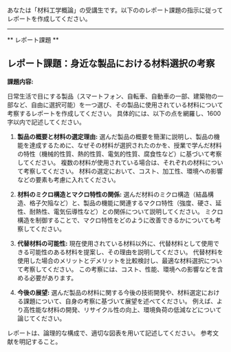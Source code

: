 あなたは「材料工学概論」の受講生です。以下ののレポート課題の指示に従ってレポートを作成してください。

---------------------------------------
** レポート課題 **

## レポート課題：身近な製品における材料選択の考察

**課題内容:**

日常生活で目にする製品（スマートフォン、自転車、自動車の一部、建築物の一部など、自由に選択可能）を一つ選び、その製品に使用されている材料について考察するレポートを作成してください。  具体的には、以下の点を網羅し、1600字以内で記述してください。

1. **製品の概要と材料の選定理由:** 選んだ製品の概要を簡潔に説明し、製品の機能を達成するために、なぜその材料が選択されたのかを、授業で学んだ材料の特性（機械的性質、熱的性質、電気的性質、腐食性など）に基づいて考察してください。  複数の材料が使用されている場合は、それぞれの材料について考察してください。  材料の選定において、コスト、加工性、環境への影響などの要素も考慮に入れてください。

2. **材料のミクロ構造とマクロ特性の関係:** 選んだ材料のミクロ構造（結晶構造、格子欠陥など）と、製品の機能に関連するマクロ特性（強度、硬さ、延性、耐熱性、電気伝導性など）との関係について説明してください。  ミクロ構造を制御することで、マクロ特性をどのように改善できるかについても考察してください。

3. **代替材料の可能性:**  現在使用されている材料以外に、代替材料として使用できる可能性のある材料を提案し、その理由を説明してください。  代替材料を使用した場合のメリットとデメリットを比較検討し、最適な材料選択について考察してください。  この考察には、コスト、性能、環境への影響などを含める必要があります。

4. **今後の展望:**  選んだ製品の材料に関する今後の技術開発や、材料選定における課題について、自身の考察に基づいて展望を述べてください。  例えば、より高性能な材料の開発、リサイクル性の向上、環境負荷の低減などについて論じてください。


レポートは、論理的な構成で、適切な図表を用いて記述してください。  参考文献を明記すること。
